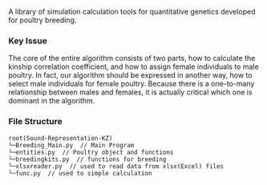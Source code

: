 A library of simulation calculation tools for quantitative genetics developed for poultry breeding.

### Key Issue
The core of the entire algorithm consists of two parts, how to calculate the kinship correlation coefficient, and how to assign female individuals to male poultry. 
In fact, our algorithm should be expressed in another way, how to select male individuals for female poultry. 
Because there is a one-to-many relationship between males and females, it is actually critical which one is dominant in the algorithm.


### File Structure
```text
root(Sound-Representation-KZ)
└─Breeding_Main.py  // Main Program
└─entities.py  // Poultry object and functions
└─breedingkits.py  // functions for breeding
└─xlsxreader.py  // used to read data from xlsx(Excel) files
└─func.py  // used to simple calculation
```
